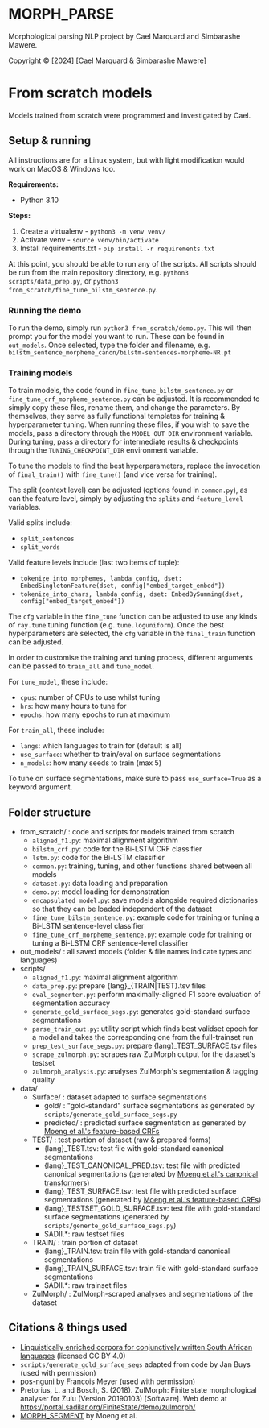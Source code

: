 # MORPH_PARSE

Morphological parsing NLP project by Cael Marquard and Simbarashe Mawere.

Copyright © [2024] [Cael Marquard & Simbarashe Mawere]

# From scratch models

Models trained from scratch were programmed and investigated by Cael.

## Setup & running

All instructions are for a Linux system, but with light modification would work on MacOS & Windows too.

**Requirements:**
- Python 3.10

**Steps:**

1. Create a virtualenv - `python3 -m venv venv/`
2. Activate venv - `source venv/bin/activate`
3. Install requirements.txt - `pip install -r requirements.txt`

At this point, you should be able to run any of the scripts. All scripts should be run from the main repository
directory, e.g. `python3 scripts/data_prep.py`, or `python3 from_scratch/fine_tune_bilstm_sentence.py`.

### Running the demo

To run the demo, simply run `python3 from_scratch/demo.py`. This will then prompt you for the model you want to run.
These can be found in `out_models`. Once selected, type the folder and filename, e.g.
`bilstm_sentence_morpheme_canon/bilstm-sentences-morpheme-NR.pt`

### Training models

To train models, the code found in `fine_tune_bilstm_sentence.py` or `fine_tune_crf_morpheme_sentence.py` can be adjusted.
It is recommended to simply copy these files, rename them, and change the parameters. By themselves, they serve as fully
functional templates for training & hyperparameter tuning. When running these files, if you wish to save the models,
pass a directory through the `MODEL_OUT_DIR` environment variable. During tuning, pass a directory for intermediate
results & checkpoints through the `TUNING_CHECKPOINT_DIR` environment variable.

To tune the models to find the best hyperparameters, replace the invocation of `final_train()` with `fine_tune()` (and
vice versa for training).

The split (context level) can be adjusted (options found in `common.py`), as can the feature level, simply by adjusting
the `splits` and `feature_level` variables.

Valid splits include:
- `split_sentences`
- `split_words`

Valid feature levels include (last two items of tuple):
- `tokenize_into_morphemes, lambda config, dset: EmbedSingletonFeature(dset, config["embed_target_embed"])`
- `tokenize_into_chars, lambda config, dset: EmbedBySumming(dset, config["embed_target_embed"])`

The `cfg` variable in the `fine_tune` function can be adjusted to use any kinds of `ray.tune` tuning function
(e.g. `tune.loguniform`). Once the best hyperparameters are selected, the `cfg` variable in the `final_train` function
can be adjusted.

In order to customise the training and tuning process, different arguments can be passed to `train_all` and `tune_model`.

For `tune_model`, these include:
- `cpus`: number of CPUs to use whilst tuning
- `hrs`: how many hours to tune for
- `epochs`: how many epochs to run at maximum

For `train_all`, these include:
- `langs`: which languages to train for (default is all)
- `use_surface`: whether to train/eval on surface segmentations 
- `n_models`: how many seeds to train (max 5)

To tune on surface segmentations, make sure to pass `use_surface=True` as a keyword argument.

## Folder structure

- from_scratch/ : code and scripts for models trained from scratch
  - `aligned_f1.py`: maximal alignment algorithm
  - `bilstm_crf.py`: code for the Bi-LSTM CRF classifier
  - `lstm.py`: code for the Bi-LSTM classifier
  - `common.py`: training, tuning, and other functions shared between all models
  - `dataset.py`: data loading and preparation
  - `demo.py`: model loading for demonstration
  - `encapsulated_model.py`: save models alongside required dictionaries so that they can be loaded independent of the
    dataset
  - `fine_tune_bilstm_sentence.py`: example code for training or tuning a Bi-LSTM sentence-level classifier
  - `fine_tune_crf_morpheme_sentence.py`: example code for training or tuning a Bi-LSTM CRF sentence-level classifier
- out_models/ : all saved models (folder & file names indicate types and languages)
- scripts/
  - `aligned_f1.py`: maximal alignment algorithm
  - `data_prep.py`: prepare {lang}_{TRAIN|TEST}.tsv files
  - `eval_segmenter.py`: perform maximally-aligned F1 score evaluation of segmentation accuracy
  - `generate_gold_surface_segs.py`: generates gold-standard surface segmentations
  - `parse_train_out.py`: utility script which finds best validset epoch for a model and takes the corresponding one
    from the full-trainset run
  - `prep_test_surface_segs.py`: prepare {lang}_TEST_SURFACE.tsv files
  - `scrape_zulmorph.py`: scrapes raw ZulMorph output for the dataset's testset
  - `zulmorph_analysis.py`: analyses ZulMorph's segmentation & tagging quality
- data/
  - Surface/ : dataset adapted to surface segmentations
    - gold/ : "gold-standard" surface segmentations as generated by `scripts/generate_gold_surface_segs.py`
    - predicted/ : predicted surface segmentation as generated by
      [Moeng et al.'s feature-based CRFs][segment]
  - TEST/ : test portion of dataset (raw & prepared forms)
    - {lang}_TEST.tsv: test file with gold-standard canonical segmentations
    - {lang}_TEST_CANONICAL_PRED.tsv: test file with predicted canonical segmentations (generated by
      [Moeng et al.'s canonical transformers][segment])
    - {lang}_TEST_SURFACE.tsv: test file with predicted surface segmentations (generated by
      [Moeng et al.'s feature-based CRFs][segment])
    - {lang}_TESTSET_GOLD_SURFACE.tsv: test file with gold-standard surface segmentations (generated by
     `scripts/generte_gold_surface_segs.py`)
    - SADII.*: raw testset files
  - TRAIN/ : train portion of dataset
    - {lang}_TRAIN.tsv: train file with gold-standard canonical segmentations
    - {lang}_TRAIN_SURFACE.tsv: train file with gold-standard surface segmentations
    - SADII.*: raw trainset files
  - ZulMorph/ : ZulMorph-scraped analyses and segmentations of the dataset

## Citations & things used
- [Linguistically enriched corpora for conjunctively written South African languages](https://repo.sadilar.org/handle/20.500.12185/546?show=full)
  (licensed CC BY 4.0)
- `scripts/generate_gold_surface_segs` adapted from code by Jan Buys (used with permission)
- [pos-nguni](https://github.com/francois-meyer/pos-nguni/) by Francois Meyer (used with permission)
- Pretorius, L. and Bosch, S. (2018). ZulMorph: Finite state morphological analyser for Zulu (Version 20190103) [Software]. Web demo at https://portal.sadilar.org/FiniteState/demo/zulmorph/ 
- [MORPH_SEGMENT](https://github.com/DarkPr0digy/MORPH_SEGMENT) by Moeng et al.  

[segment]: https://projects.cs.uct.ac.za/honsproj/cgi-bin/view/2020/daniels_moeng_reay.zip/MORPH_SEGMENT/MORPH-SEGMENT.html